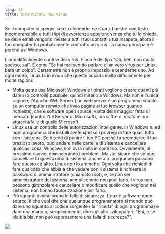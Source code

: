 ```yaml
---
lang: it
title: Dimenticati dei virus
---
```


Se il computer si spegne senza chiederlo, se strane finestre con 
testo incomprensibile e tutti i tipi di avvertenze appaiono senza che tu 
lo chieda, se delle email vengono inviate a tutti i tuoi contatti a tua 
insaputa, allora il tuo computer ha probabilmente contratto un virus. 
La causa principale è perché usi Windows.

Linux difficilmente contrae dei virus. E non è del tipo "Oh, beh, non 
molto spesso, sai". È come "Se hai mai sentito parlare di un vero virus 
per Linux, batti un colpo". Certamente non è proprio impossibile prenderne uno. 
Ad ogni modo, Linux fa in modo che questo accada molto difficilmente per molte 
ragioni:

<ul>

<li>Molta gente usa Microsoft Windows e i pirati vogliono creare quanti più 
danni (o controlli) possibile: quindi mirano a Windows.
Ma non è l'unica ragione; l'Apache Web Server ( un web server è un programma 
situato su un computer remoto che invia pagine al tuo browser quando 
richieste), che è software open source, vanta della maggior fetta di mercato 
(contro l'IIS Server di Microsoft), ma soffre di <i>molto</i> minori attacchi/falle 
di quello Microsoft.</li>

<li>Linux usa un controllo delle autorizzazioni intelligente. In Windows tu 
ed ogni programma che installi avete spesso i privilegi di fare quasi 
tutto con il sistema. Se ti senti di punire il tuo PC perché fa scomparire 
il tuo prezioso lavoro, puoi andare nelle cartelle di sistema e cancellare 
qualsiasi cosa: Windows non avrà nulla in contrario. Ovviamente, al prossimo 
riavvio, cominceranno i problemi. Ma stai sicuro che se puoi cancellare tu questa 
roba di sistema, anche altri programmi possono fare questo ed altro. Linux 
non lo ammette. Ogni volta che richiedi di fare qualcosa che abbia a che 
vedere con il sistema è richiesta la password di amministratore (chiamato 
<i>root</i>), e, se non sei amministratore del sistema, semplicemnte non 
puoi farlo. I virus non possono gironzolare e cancellare o modificare quello 
che vogliono nel sistema, non hanno l'autorizzazione per farlo.</li>

<li>Più sguardi diminuiscono le falle di sicurezza. Linux è software open source, il che 
vuol dire che qualunque programmatore al mondo può dare uno sguardo al codice sorgente ( 
la "ricetta" di ogni programma) e dare una mano o, semplicemente, dire agli altri 
sviluppatori: "Ehi, e se bla bla bla, non può rappresentare una falla di sicurezza?".</li>

</ul>

<img src="Images/viruses_thumb.png" />




